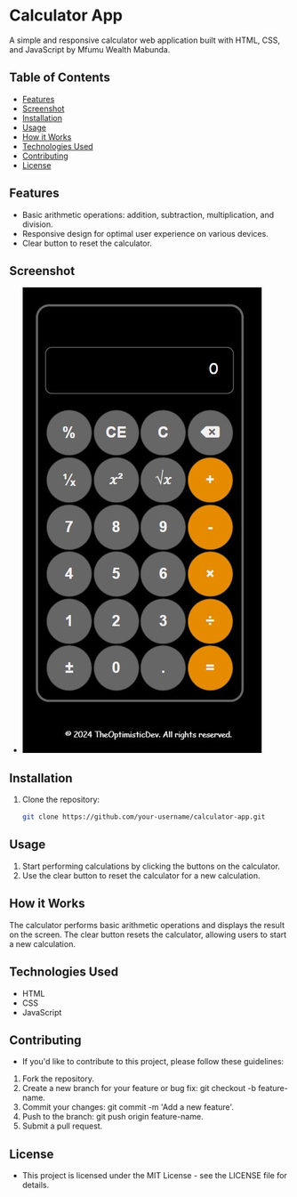 # Calculator App

A simple and responsive calculator web application built with HTML, CSS, and JavaScript by Mfumu Wealth Mabunda.

## Table of Contents

- [Features](#features)
- [Screenshot](#Screenshot)
- [Installation](#installation)
- [Usage](#usage)
- [How it Works](#how-it-works)
- [Technologies Used](#technologies-used)
- [Contributing](#contributing)
- [License](#license)

## Features

- Basic arithmetic operations: addition, subtraction, multiplication, and division.
- Responsive design for optimal user experience on various devices.
- Clear button to reset the calculator.

## Screenshot

- ![Calculator App](./images/screenshot.JPG)

## Installation

1. Clone the repository:

   ```bash
   git clone https://github.com/your-username/calculator-app.git

## Usage

1. Start performing calculations by clicking the buttons on the calculator.
2. Use the clear button to reset the calculator for a new calculation.

## How it Works

The calculator performs basic arithmetic operations and displays the result on the screen. The clear button resets the calculator, allowing users to start a new calculation.

## Technologies Used

- HTML
- CSS
- JavaScript

## Contributing

- If you'd like to contribute to this project, please follow these guidelines:

1. Fork the repository.
2. Create a new branch for your feature or bug fix: git checkout -b feature-name.
3. Commit your changes: git commit -m 'Add a new feature'.
4. Push to the branch: git push origin feature-name.
5. Submit a pull request.

## License

- This project is licensed under the MIT License - see the LICENSE file for details.